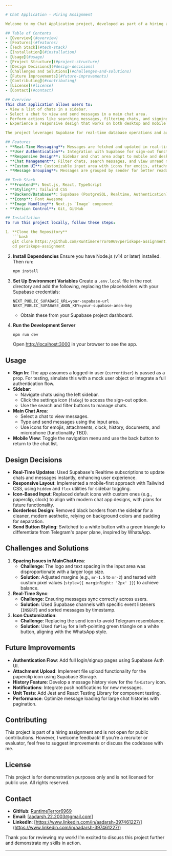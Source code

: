 ```yaml
---

# Chat Application - Hiring Assignment

Welcome to my Chat Application project, developed as part of a hiring assignment. This project showcases a real-time messaging platform with a responsive UI, user authentication, and message management, built using modern web technologies. The goal was to demonstrate my skills in React, TypeScript, Supabase, Tailwind CSS, and software design principles.

## Table of Contents
- [Overview](#overview)
- [Features](#features)
- [Tech Stack](#tech-stack)
- [Installation](#installation)
- [Usage](#usage)
- [Project Structure](#project-structure)
- [Design Decisions](#design-decisions)
- [Challenges and Solutions](#challenges-and-solutions)
- [Future Improvements](#future-improvements)
- [Contributing](#contributing)
- [License](#license)
- [Contact](#contact)

## Overview
This chat application allows users to:
- View a list of chats in a sidebar.
- Select a chat to view and send messages in a main chat area.
- Perform actions like searching messages, filtering chats, and signing out.
- Experience a responsive design that works on both desktop and mobile devices.

The project leverages Supabase for real-time database operations and authentication, Next.js for a robust React framework, and Tailwind CSS for a streamlined styling approach. This README serves as a guide for setting up, using, and understanding the project, while also reflecting my development process.

## Features
- **Real-Time Messaging**: Messages are fetched and updated in real-time using Supabase's PostgreSQL changes.
- **User Authentication**: Integration with Supabase for sign-out functionality.
- **Responsive Design**: Sidebar and chat area adapt to mobile and desktop views.
- **Chat Management**: Filter chats, search messages, and view unread message counts.
- **Custom UI**: Customizable input area with icons for emojis, attachments, and more, inspired by modern chat apps like WhatsApp.
- **Message Grouping**: Messages are grouped by sender for better readability.

## Tech Stack
- **Frontend**: Next.js, React, TypeScript
- **Styling**: Tailwind CSS
- **Backend/Database**: Supabase (PostgreSQL, Realtime, Authentication)
- **Icons**: Font Awesome
- **Image Handling**: Next.js `Image` component
- **Version Control**: Git, GitHub

## Installation
To run this project locally, follow these steps:

1. **Clone the Repository**
   ```bash
   git clone https://github.com/RuntimeTerror6969/periskope-assignment.git
   cd periskope-assignment
   ```

2. **Install Dependencies**
   Ensure you have Node.js (v14 or later) installed. Then run:
   ```bash
   npm install
   ```

3. **Set Up Environment Variables**
   Create a `.env.local` file in the root directory and add the following, replacing the placeholders with your Supabase credentials:
   ```
   NEXT_PUBLIC_SUPABASE_URL=your-supabase-url
   NEXT_PUBLIC_SUPABASE_ANON_KEY=your-supabase-anon-key
   ```

   - Obtain these from your Supabase project dashboard.

4. **Run the Development Server**
   ```bash
   npm run dev
   ```
   Open [http://localhost:3000](http://localhost:3000) in your browser to see the app.

## Usage
- **Sign In**: The app assumes a logged-in user (`currentUser`) is passed as a prop. For testing, simulate this with a mock user object or integrate a full authentication flow.
- **Sidebar**: 
  - Navigate chats using the left sidebar.
  - Click the settings icon (`faCog`) to access the sign-out option.
  - Use the search and filter buttons to manage chats.
- **Main Chat Area**: 
  - Select a chat to view messages.
  - Type and send messages using the input area.
  - Use icons for emojis, attachments, clock, history, documents, and microphone (functionality TBD).
- **Mobile View**: Toggle the navigation menu and use the back button to return to the chat list.

## Design Decisions
- **Real-Time Updates**: Used Supabase's Realtime subscriptions to update chats and messages instantly, enhancing user experience.
- **Responsive Layout**: Implemented a mobile-first approach with Tailwind CSS, using `hidden` and `flex` utilities for sidebar toggling.
- **Icon-Based Input**: Replaced default icons with custom ones (e.g., paperclip, clock) to align with modern chat app designs, with plans for future functionality.
- **Borderless Design**: Removed black borders from the sidebar for a cleaner, modern aesthetic, relying on background colors and padding for separation.
- **Send Button Styling**: Switched to a white button with a green triangle  to differentiate from Telegram's paper plane, inspired by WhatsApp.

## Challenges and Solutions
1. **Spacing Issues in MainChatArea**:
   - **Challenge**: The logo and text spacing in the input area was disproportionate with a larger logo size.
   - **Solution**: Adjusted margins (e.g., `mr-1.5` to `mr-2`) and tested with custom pixel values (`style={{ marginRight: '2px' }}`) to achieve balance.
2. **Real-Time Sync**:
   - **Challenge**: Ensuring messages sync correctly across users.
   - **Solution**: Used Supabase channels with specific event listeners (`INSERT`) and sorted messages by timestamp.
3. **Icon Customization**:
   - **Challenge**: Replacing the send icon to avoid Telegram resemblance.
   - **Solution**: Used `faPlay` for a left-pointing green triangle on a white button, aligning with the WhatsApp style.

## Future Improvements
- **Authentication Flow**: Add full login/signup pages using Supabase Auth UI.
- **Attachment Upload**: Implement file upload functionality for the paperclip icon using Supabase Storage.
- **History Feature**: Develop a message history view for the `faHistory` icon.
- **Notifications**: Integrate push notifications for new messages.
- **Unit Tests**: Add Jest and React Testing Library for component testing.
- **Performance**: Optimize message loading for large chat histories with pagination.

## Contributing
This project is part of a hiring assignment and is not open for public contributions. However, I welcome feedback! If you’re a recruiter or evaluator, feel free to suggest improvements or discuss the codebase with me.

## License
This project is for demonstration purposes only and is not licensed for public use. All rights reserved.

## Contact
- **GitHub**: [RuntimeTerror6969](https://github.com/RuntimeTerror6969)
- **Email**: [aadarsh.22.2003@gmail.com]
- **LinkedIn**: [https://www.linkedin.com/in/aadarsh-397461227/](https://www.linkedin.com/in/aadarsh-397461227/)

Thank you for reviewing my work! I’m excited to discuss this project further and demonstrate my skills in action.

---
```

